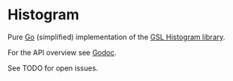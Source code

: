 # Histogram

Pure [Go](http://www.golang.org) (simplified) implementation of the [GSL Histogram library](http://www.gnu.org/software/gsl/manual/html_node/Histograms.html).

For the API overview see [Godoc](http://godoc.org/github.com/grd/histogram).

See TODO for open issues.

